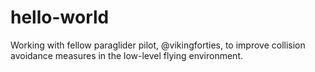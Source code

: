 # hello-world
Working with fellow paraglider pilot, @vikingforties, to improve collision avoidance measures in the low-level flying environment. 
